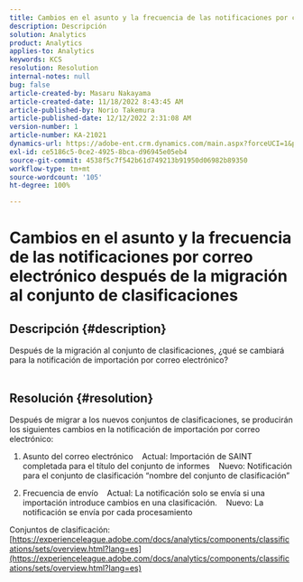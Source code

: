 ```yaml
---
title: Cambios en el asunto y la frecuencia de las notificaciones por correo electrónico después de la migración al conjunto de clasificaciones
description: Descripción
solution: Analytics
product: Analytics
applies-to: Analytics
keywords: KCS
resolution: Resolution
internal-notes: null
bug: false
article-created-by: Masaru Nakayama
article-created-date: 11/18/2022 8:43:45 AM
article-published-by: Norio Takemura
article-published-date: 12/12/2022 2:31:08 AM
version-number: 1
article-number: KA-21021
dynamics-url: https://adobe-ent.crm.dynamics.com/main.aspx?forceUCI=1&pagetype=entityrecord&etn=knowledgearticle&id=cb889f1b-1d67-ed11-9561-6045bd006239
exl-id: ce5186c5-0ce2-4925-8bca-d96945e05eb4
source-git-commit: 4538f5c7f542b61d749213b91950d06982b89350
workflow-type: tm+mt
source-wordcount: '105'
ht-degree: 100%

---
```


# Cambios en el asunto y la frecuencia de las notificaciones por correo electrónico después de la migración al conjunto de clasificaciones

## Descripción {#description}

Después de la migración al conjunto de clasificaciones, ¿qué se cambiará para la notificación de importación por correo electrónico?
<br> 

## Resolución {#resolution}


Después de migrar a los nuevos conjuntos de clasificaciones, se producirán los siguientes cambios en la notificación de importación por correo electrónico:



1. Asunto del correo electrónico
   Actual: Importación de SAINT completada para el título del conjunto de informes
   Nuevo: Notificación para el conjunto de clasificación “nombre del conjunto de clasificación”

2. Frecuencia de envío
   Actual: La notificación solo se envía si una importación introduce cambios en una clasificación.
   Nuevo: La notificación se envía por cada procesamiento

Conjuntos de clasificación:
[https://experienceleague.adobe.com/docs/analytics/components/classifications/sets/overview.html?lang=es](https://experienceleague.adobe.com/docs/analytics/components/classifications/sets/overview.html?lang=es)
